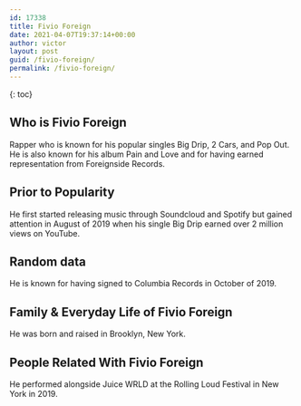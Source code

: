 ```yaml
---
id: 17338
title: Fivio Foreign
date: 2021-04-07T19:37:14+00:00
author: victor
layout: post
guid: /fivio-foreign/
permalink: /fivio-foreign/
---
```



{: toc}


## Who is Fivio Foreign



Rapper who is known for his popular singles Big Drip, 2 Cars, and Pop Out. He is also known for his album Pain and Love and for having earned representation from Foreignside Records. 

                
                
                
## Prior to Popularity



He first started releasing music through Soundcloud and Spotify but gained attention in August of 2019 when his single Big Drip earned over 2 million views on YouTube. 

                
                
                
## Random data



He is known for having signed to Columbia Records in October of 2019. 

                
                
                
## Family & Everyday Life of Fivio Foreign



He was born and raised in Brooklyn, New York. 

                
                
                
## People Related With Fivio Foreign



He performed alongside Juice WRLD at the Rolling Loud Festival in New York in 2019. 

                
              
            
          
          
          